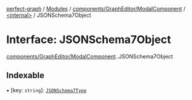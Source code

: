[perfect-graph](../README.md) / [Modules](../modules.md) / [components/GraphEditor/ModalComponent](../modules/components_GraphEditor_ModalComponent.md) / [<internal\>](../modules/components_GraphEditor_ModalComponent._internal_.md) / JSONSchema7Object

# Interface: JSONSchema7Object

[components/GraphEditor/ModalComponent](../modules/components_GraphEditor_ModalComponent.md).[<internal>](../modules/components_GraphEditor_ModalComponent._internal_.md).JSONSchema7Object

## Indexable

▪ [key: `string`]: [`JSONSchema7Type`](../modules/components_GraphEditor_ModalComponent._internal_.md#jsonschema7type)
